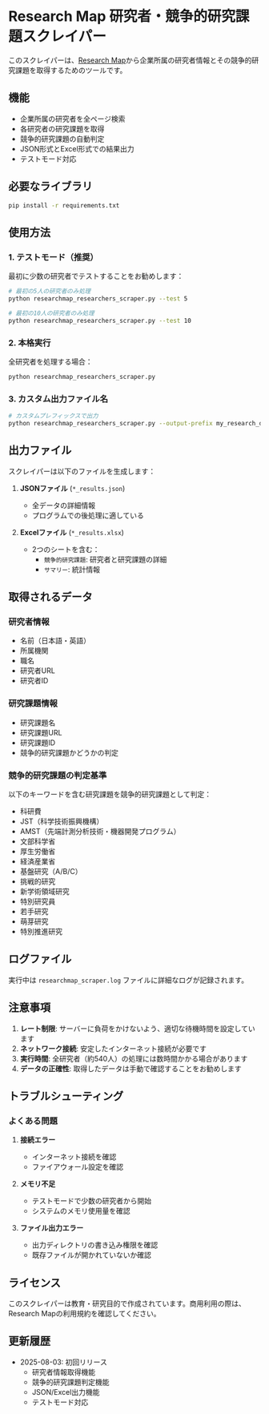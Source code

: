 # Research Map 研究者・競争的研究課題スクレイパー

このスクレイパーは、[Research Map](https://researchmap.jp/)から企業所属の研究者情報とその競争的研究課題を取得するためのツールです。

## 機能

- 企業所属の研究者を全ページ検索
- 各研究者の研究課題を取得
- 競争的研究課題の自動判定
- JSON形式とExcel形式での結果出力
- テストモード対応

## 必要なライブラリ

```bash
pip install -r requirements.txt
```

## 使用方法

### 1. テストモード（推奨）

最初に少数の研究者でテストすることをお勧めします：

```bash
# 最初の5人の研究者のみ処理
python researchmap_researchers_scraper.py --test 5

# 最初の10人の研究者のみ処理
python researchmap_researchers_scraper.py --test 10
```

### 2. 本格実行

全研究者を処理する場合：

```bash
python researchmap_researchers_scraper.py
```

### 3. カスタム出力ファイル名

```bash
# カスタムプレフィックスで出力
python researchmap_researchers_scraper.py --output-prefix my_research_data --test 5
```

## 出力ファイル

スクレイパーは以下のファイルを生成します：

1. **JSONファイル** (`*_results.json`)
   - 全データの詳細情報
   - プログラムでの後処理に適している

2. **Excelファイル** (`*_results.xlsx`)
   - 2つのシートを含む：
     - `競争的研究課題`: 研究者と研究課題の詳細
     - `サマリー`: 統計情報

## 取得されるデータ

### 研究者情報
- 名前（日本語・英語）
- 所属機関
- 職名
- 研究者URL
- 研究者ID

### 研究課題情報
- 研究課題名
- 研究課題URL
- 研究課題ID
- 競争的研究課題かどうかの判定

### 競争的研究課題の判定基準

以下のキーワードを含む研究課題を競争的研究課題として判定：

- 科研費
- JST（科学技術振興機構）
- AMST（先端計測分析技術・機器開発プログラム）
- 文部科学省
- 厚生労働省
- 経済産業省
- 基盤研究（A/B/C）
- 挑戦的研究
- 新学術領域研究
- 特別研究員
- 若手研究
- 萌芽研究
- 特別推進研究

## ログファイル

実行中は `researchmap_scraper.log` ファイルに詳細なログが記録されます。

## 注意事項

1. **レート制限**: サーバーに負荷をかけないよう、適切な待機時間を設定しています
2. **ネットワーク接続**: 安定したインターネット接続が必要です
3. **実行時間**: 全研究者（約540人）の処理には数時間かかる場合があります
4. **データの正確性**: 取得したデータは手動で確認することをお勧めします

## トラブルシューティング

### よくある問題

1. **接続エラー**
   - インターネット接続を確認
   - ファイアウォール設定を確認

2. **メモリ不足**
   - テストモードで少数の研究者から開始
   - システムのメモリ使用量を確認

3. **ファイル出力エラー**
   - 出力ディレクトリの書き込み権限を確認
   - 既存ファイルが開かれていないか確認

## ライセンス

このスクレイパーは教育・研究目的で作成されています。商用利用の際は、Research Mapの利用規約を確認してください。

## 更新履歴

- 2025-08-03: 初回リリース
  - 研究者情報取得機能
  - 競争的研究課題判定機能
  - JSON/Excel出力機能
  - テストモード対応
